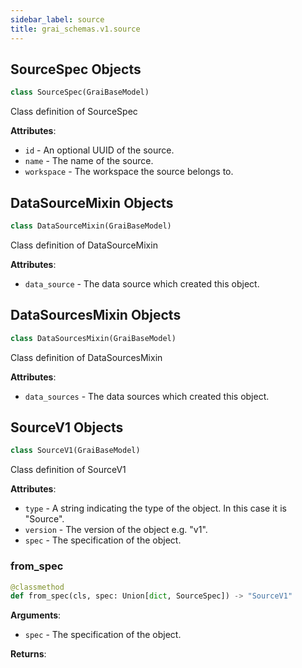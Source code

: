 ```yaml
---
sidebar_label: source
title: grai_schemas.v1.source
---
```


## SourceSpec Objects

```python
class SourceSpec(GraiBaseModel)
```

Class definition of SourceSpec

**Attributes**:

- `id` - An optional UUID of the source.
- `name` - The name of the source.
- `workspace` - The workspace the source belongs to.

## DataSourceMixin Objects

```python
class DataSourceMixin(GraiBaseModel)
```

Class definition of DataSourceMixin

**Attributes**:

- `data_source` - The data source which created this object.

## DataSourcesMixin Objects

```python
class DataSourcesMixin(GraiBaseModel)
```

Class definition of DataSourcesMixin

**Attributes**:

- `data_sources` - The data sources which created this object.

## SourceV1 Objects

```python
class SourceV1(GraiBaseModel)
```

Class definition of SourceV1

**Attributes**:

- `type` - A string indicating the type of the object. In this case it is &quot;Source&quot;.
- `version` - The version of the object e.g. &quot;v1&quot;.
- `spec` - The specification of the object.

### from\_spec

```python
@classmethod
def from_spec(cls, spec: Union[dict, SourceSpec]) -> "SourceV1"
```

**Arguments**:

- `spec` - The specification of the object.


**Returns**:
